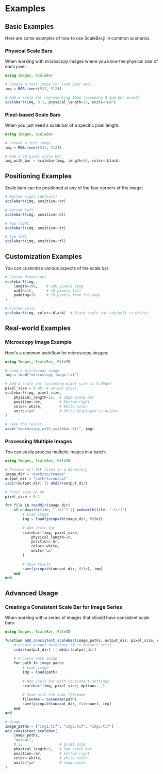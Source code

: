 # Examples

## Basic Examples

Here are some examples of how to use ScaleBar.jl in common scenarios.

### Physical Scale Bars

When working with microscopy images where you know the physical size of each pixel:

```julia
using Images, ScaleBar

# Create a test image (or load your own)
img = RGB.(ones(512, 512))

# Add a scale bar representing 10μm (assuming 0.1μm per pixel)
scalebar!(img, 0.1, physical_length=10, units="μm")
```

### Pixel-based Scale Bars

When you just need a scale bar of a specific pixel length:

```julia
using Images, ScaleBar

# Create a test image
img = RGB.(ones(512, 512))

# Add a 50-pixel scale bar
img_with_bar = scalebar(img, length=50, color=:black)
```

## Positioning Examples

Scale bars can be positioned at any of the four corners of the image:

```julia
# Bottom right (default)
scalebar!(img, position=:br)

# Bottom left
scalebar!(img, position=:bl)

# Top right
scalebar!(img, position=:tr)

# Top left
scalebar!(img, position=:tl)
```

## Customization Examples

You can customize various aspects of the scale bar:

```julia
# Custom dimensions
scalebar!(img, 
    length=100,    # 100 pixels long
    width=10,      # 10 pixels tall
    padding=20     # 20 pixels from the edge
)

# Custom color
scalebar!(img, color=:black)  # Black scale bar (default is white)
```

## Real-world Examples

### Microscopy Image Example

Here's a common workflow for microscopy images:

```julia
using Images, ScaleBar, FileIO

# Load a microscopy image
img = load("microscopy_image.tif")

# Add a scale bar (assuming pixel size is 0.05μm)
pixel_size = 0.05  # μm per pixel
scalebar!(img, pixel_size, 
    physical_length=10,  # 10μm scale bar
    position=:br,        # Bottom right
    color=:white,        # White color
    units="μm"           # Units displayed in output
)

# Save the result
save("microscopy_with_scalebar.tif", img)
```

### Processing Multiple Images

You can easily process multiple images in a batch:

```julia
using Images, ScaleBar, FileIO

# Process all TIF files in a directory
image_dir = "path/to/images"
output_dir = "path/to/output"
isdir(output_dir) || mkdir(output_dir)

# Pixel size in μm
pixel_size = 0.1

for file in readdir(image_dir)
    if endswith(file, ".tif") || endswith(file, ".tiff")
        # Load image
        img = load(joinpath(image_dir, file))
        
        # Add scale bar
        scalebar!(img, pixel_size, 
            physical_length=10, 
            position=:br, 
            color=:white, 
            units="μm"
        )
        
        # Save result
        save(joinpath(output_dir, file), img)
    end
end
```

## Advanced Usage

### Creating a Consistent Scale Bar for Image Series

When working with a series of images that should have consistent scale bars:

```julia
using Images, ScaleBar, FileIO

function add_consistent_scalebar(image_paths, output_dir, pixel_size, options...)
    # Create output directory if it doesn't exist
    isdir(output_dir) || mkdir(output_dir)
    
    # Process each image
    for path in image_paths
        # Load image
        img = load(path)
        
        # Add scale bar with consistent settings
        scalebar!(img, pixel_size; options...)
        
        # Save with the same filename
        filename = basename(path)
        save(joinpath(output_dir, filename), img)
    end
end

# Usage
image_paths = ["img1.tif", "img2.tif", "img3.tif"]
add_consistent_scalebar(
    image_paths, 
    "output", 
    0.1,                 # pixel size
    physical_length=5,   # 5μm scale bar
    position=:br,        # bottom right
    color=:white,        # white color
    units="μm"           # show units
)
```